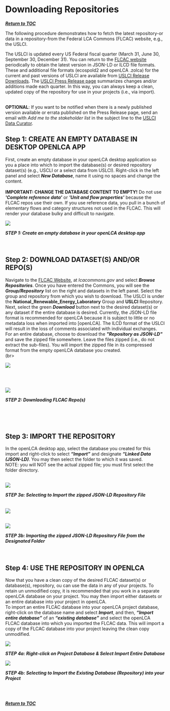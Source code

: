 # Downloading Repositories

[**_Return to TOC_**](../00-sub-handbook-landing.md)

The following procedure demonstrates how to fetch the latest repository-or data in a repository-from the Federal LCA Commons (FLCAC) website, e.g., the USLCI. 
<br>

The USLCI is updated every US Federal fiscal quarter (March 31, June 30, September 30, December 31). You can return to the [FLCAC website](http://www.lcacommons.gov) periodically to obtain the latest version in JSON-LD or ILCD file formats. These and additional file formats (ecospold2 and openLCA .zolca) for the current and past versions of USLCI are available from [USLCI Release Downloads](https://github.com/uslci-admin/uslci-content/blob/dev/docs/release_info/release-downloads.md). The [USLCI Press Release page](https://github.com/uslci-admin/uslci-content/blob/dev/docs/release_info/press-release.md) summarizes changes and/or additions made each quarter. In this way, you can always keep a clean, updated copy of the repository for use in your projects (i.e., via import). 
<br>
<br>

**OPTIONAL**: If you want to be notified when there is a newly published version available or errata published on the Press Release page, send an email with _Add me to the stakeholder list_ in the subject line to the [USLCI Data Curator](mailto:rebe.feraldi@lac-group.com?subject=Add%20me%20to%20the%20stakeholder%20list).

## Step 1: CREATE AN EMPTY DATABASE IN DESKTOP OPENLCA APP

First, create an empty database in your openLCA desktop application so you a place into which to import the database(s) or desired repository dataset(s) (e.g., USCLI or a select data from USLCI). Right-click in the left panel and select **_New Database_**, name it using no spaces and change the content.  
<br>
**IMPORTANT: CHANGE THE DATABASE CONTENT TO EMPTY!** Do not use **_'Complete reference data'_** or  **_'Unit and flow properties'_** because the FLCAC repos use their own. If you use reference data, you pull in a bunch of elementary flows and category structures not used in the FLCAC. This will render your database bulky and difficult to navigate. 

![](https://github.com/uslci-admin/uslci-content/blob/dev/images/Create_empty_database.png)

**_STEP 1: Create an empty database in your openLCA desktop app_**
<br>
<br>
<br>


## Step 2: DOWNLOAD DATASET(S) AND/OR REPO(S)

Navigate to the [FLCAC Website](https://www.lcacommons.gov), at _lcacommons.gov_ and select **_Browse Repositories_**. Once you have entered the Commons, you will see the **_Group/Repository_** list on the right and datasets in the left panel. Select the group and repository from which you wish to download. The USLCI is under the **National_Renewable_Energy_Laboratory** Group and **USLCI** Repository.
<br>
Next, select the green **_Download_** button next to the desired dataset(s) or any dataset if the entire database is desired. Currently, the JSON-LD file format is recommended for openLCA because it is subject to little or no metadata loss when imported into [openLCA].  The ILCD format of the USLCI will result in the loss of comments associated with individual exchanges.
<br>
For an entire database, choose to download the **_"Repository as JSON-LD"_** and save the zipped file somewhere. Leave the files zipped (i.e., do not extract the sub-files). You will import the zipped file in its compressed format from the empty openLCA database you created.
<br>
(br>


![](https://github.com/uslci-admin/uslci-content/blob/dev/images/2.%20Downloading%20from%20FLCAC.png)

<br>
<br>

![](https://github.com/uslci-admin/uslci-content/blob/dev/images/Download%20Buttons%20-%20Dataset%20OR%20Repository.png)
<br>


**_STEP 2: Downlaoding FLCAC Repo(s)_**

<br>
<br>
<br>


## Step 3: IMPORT THE REPOSITORY

In the openLCA desktop app, select the database you created for this import and right-click to select **_“Import”_** and designate **_“Linked Data (JSON-LD)_**. You may then select the folder to which it was saved.
<br>
NOTE: you will NOT see the actual zipped file; you must first select the folder directory.
<br>
<br>

![](https://github.com/uslci-admin/uslci-content/blob/dev/images/4.%20Right%20click%20%26%20select%20JSON-LD%20Import.png)

**_STEP 3a: Selecting to Import the zipped JSON-LD Repository File_**
<br>
<br>
<br>
![](https://github.com/uslci-admin/uslci-content/blob/dev/images/Select%20folder%20directory%20for%20import.png)
<br>
<br>

![](https://github.com/uslci-admin/uslci-content/blob/dev/images/Select%20zipped%20file%20%26%20finish.png)
<br>

**_STEP 3b: Importing the zipped JSON-LD Repository File from the Designated Folder_**
<br>
<br>
<br>



## Step 4: USE THE REPOSITORY IN OPENLCA

Now that you have a clean copy of the desired FLCAC dataset(s) or database(s), repository, ou can use the data in any of your projects. To retain un unmodified copy, it is recommended that you work in a separate openLCA database on your project. You may then import either datasets or an entire database into your project in openLCA. 
<br>
To import an entire FLCAC database into your openLCA project database, right-click on the database name and select **_Import_**, and then, **_“Import entire database”_** of an **_“existing database”_** and select the openLCA FLCAC database into which you imported the FLCAC data. This will import a copy of the FLCAC database into your project leaving the clean copy unmodified.
<br>


![](https://github.com/uslci-admin/uslci-content/blob/dev/images/6.%20Import%20entire%20database.png)
<br>


**_STEP 4a: Right-click on Project Database & Select Import Entire Database_**
<br>

![](https://github.com/uslci-admin/uslci-content/blob/dev/images/7.%20Import%20existing%20database.png)

**_STEP 4b: Selecting to Import the Existing Database (Repository) into your Project_**
<br>

<br>
<br>

[**_Return to TOC_**](../00-sub-handbook-landing.md)

